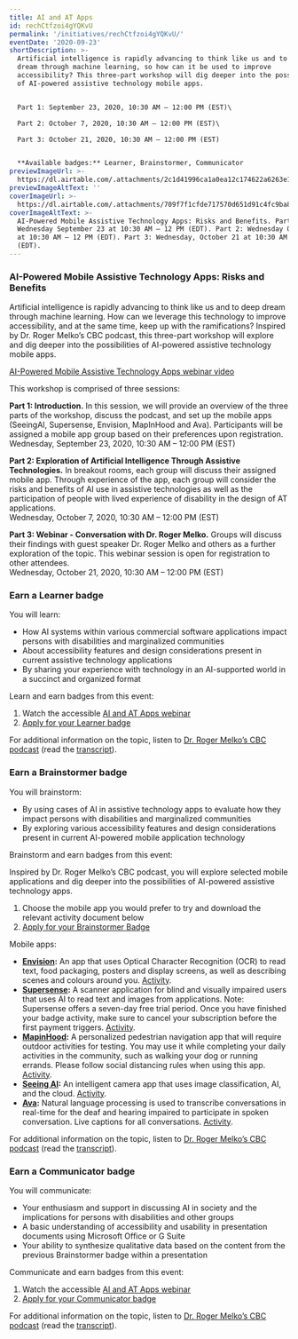 ```yaml
---
title: AI and AT Apps
id: rechCtfzoi4gYQKvU
permalink: '/initiatives/rechCtfzoi4gYQKvU/'
eventDate: '2020-09-23'
shortDescription: >-
  Artificial intelligence is rapidly advancing to think like us and to deep
  dream through machine learning, so how can it be used to improve
  accessibility? This three-part workshop will dig deeper into the possibilities
  of AI-powered assistive technology mobile apps.


  Part 1: September 23, 2020, 10:30 AM – 12:00 PM (EST)\

  Part 2: October 7, 2020, 10:30 AM – 12:00 PM (EST)\

  Part 3: October 21, 2020, 10:30 AM – 12:00 PM (EST)


  **Available badges:** Learner, Brainstormer, Communicator
previewImageUrl: >-
  https://dl.airtable.com/.attachments/2c1d41996ca1a0ea12c174622a6263e1/03fc6fff/group81.jpg
previewImageAltText: ''
coverImageUrl: >-
  https://dl.airtable.com/.attachments/709f7f1cfde717570d651d91c4fc9ba8/e8186373/Roger-Melko-Activity_1024x536.png
coverImageAltText: >-
  AI-Powered Mobile Assistive Technology Apps: Risks and Benefits. Part 1:
  Wednesday September 23 at 10:30 AM – 12 PM (EDT). Part 2: Wednesday October 7
  at 10:30 AM – 12 PM (EDT). Part 3: Wednesday, October 21 at 10:30 AM – 12 PM
  (EDT).
---
```

### **AI-Powered Mobile Assistive Technology Apps: Risks and Benefits**

Artificial intelligence is rapidly advancing to think like us and to deep dream through machine learning. How can we leverage this technology to improve accessibility, and at the same time, keep up with the ramifications? Inspired by Dr. Roger Melko’s CBC podcast, this three-part workshop will explore and dig deeper into the possibilities of AI-powered assistive technology mobile apps.

[AI-Powered Mobile Assistive Technology Apps webinar video](https://youtu.be/OGqcg2p_Etg)

This workshop is comprised of three sessions:

**Part 1: Introduction.** In this session, we will provide an overview of the three parts of the workshop, discuss the podcast, and set up the mobile apps (SeeingAI, Supersense, Envision, MapInHood and Ava). Participants will be assigned a mobile app group based on their preferences upon registration.  
Wednesday, September 23, 2020, 10:30 AM – 12:00 PM (EST)

**Part 2: Exploration of Artificial Intelligence Through Assistive Technologies.** In breakout rooms, each group will discuss their assigned mobile app. Through experience of the app, each group will consider the risks and benefits of AI use in assistive technologies as well as the participation of people with lived experience of disability in the design of AT applications.  
Wednesday, October 7, 2020, 10:30 AM – 12:00 PM (EST)

**Part 3: Webinar - Conversation with Dr. Roger Melko.** Groups will discuss their findings with guest speaker Dr. Roger Melko and others as a further exploration of the topic. This webinar session is open for registration to other attendees.  
Wednesday, October 21, 2020, 10:30 AM – 12:00 PM (EST)

### Earn a Learner badge

You will learn:

*   How AI systems within various commercial software applications impact persons with disabilities and marginalized communities
*   About accessibility features and design considerations present in current assistive technology applications
*   By sharing your experience with technology in an AI-supported world in a succinct and organized format

Learn and earn badges from this event:

1.  Watch the accessible [AI and AT Apps webinar](https://youtu.be/OGqcg2p_Etg)
2.  [Apply for your Learner badge](https://factory.cancred.ca/c/earnablebadge/QHEE2ZaDRaNLJ/apply)

For additional information on the topic, listen to [Dr. Roger Melko’s CBC podcast](https://www.cbc.ca/radio/ideas/machines-that-can-think-real-benefits-the-apocalypse-or-dog-spaghetti-1.5429046) (read the [transcript](https://wecount-cms.inclusivedesign.ca/wp-content/uploads/2021/01/Transcript-CBC-Ideas-Podcast.docx)).

### Earn a Brainstormer badge

You will brainstorm:

*   By using cases of AI in assistive technology apps to evaluate how they impact persons with disabilities and marginalized communities
*   By exploring various accessibility features and design considerations present in current AI-powered mobile application technology

Brainstorm and earn badges from this event:

Inspired by Dr. Roger Melko’s CBC podcast, you will explore selected mobile applications and dig deeper into the possibilities of AI-powered assistive technology apps.

1.  Choose the mobile app you would prefer to try and download the relevant activity document below
2.  [Apply for your Brainstormer Badge](https://factory.cancred.ca/c/earnablebadge/QGPO1ZaDRa5F8/apply)

Mobile apps:

*   **[Envision](https://www.letsenvision.com/):** An app that uses Optical Character Recognition (OCR) to read text, food packaging, posters and display screens, as well as describing scenes and colours around you. [Activity](https://wecount-cms.inclusivedesign.ca/wp-content/uploads/2021/01/Envision.docx).
*   **[Supersense](https://www.supersense.app/):** A scanner application for blind and visually impaired users that uses AI to read text and images from applications. Note: Supersense offers a seven-day free trial period. Once you have finished your badge activity, make sure to cancel your subscription before the first payment triggers. [Activity](https://wecount-cms.inclusivedesign.ca/wp-content/uploads/2021/01/SuperSense.docx).
*   **[MapinHood](https://mapinhood.com/):** A personalized pedestrian navigation app that will require outdoor activities for testing. You may use it while completing your daily activities in the community, such as walking your dog or running errands. Please follow social distancing rules when using this app. [Activity](https://wecount-cms.inclusivedesign.ca/wp-content/uploads/2021/01/MapinHood.docx).
*   **[Seeing AI](https://www.microsoft.com/en-us/ai/seeing-ai):** An intelligent camera app that uses image classification, AI, and the cloud. [Activity](https://wecount-cms.inclusivedesign.ca/wp-content/uploads/2021/01/Seeing-AI.docx).
*   **[Ava](https://www.ava.me/):** Natural language processing is used to transcribe conversations in real-time for the deaf and hearing impaired to participate in spoken conversation. Live captions for all conversations. [Activity](https://wecount-cms.inclusivedesign.ca/wp-content/uploads/2021/01/Ava.docx).

For additional information on the topic, listen to [Dr. Roger Melko’s CBC podcast](https://www.cbc.ca/radio/ideas/machines-that-can-think-real-benefits-the-apocalypse-or-dog-spaghetti-1.5429046) (read the [transcript](https://wecount-cms.inclusivedesign.ca/wp-content/uploads/2021/01/Transcript-CBC-Ideas-Podcast.docx)).

### Earn a Communicator badge

You will communicate:

*   Your enthusiasm and support in discussing AI in society and the implications for persons with disabilities and other groups
*   A basic understanding of accessibility and usability in presentation documents using Microsoft Office or G Suite
*   Your ability to synthesize qualitative data based on the content from the previous Brainstormer badge within a presentation

Communicate and earn badges from this event:

1.  Watch the accessible [AI and AT Apps webinar](https://youtu.be/OGqcg2p_Etg)
2.  [Apply for your Communicator badge](https://factory.cancred.ca/c/earnablebadge/QGPPISaDRa5HL/apply)

For additional information on the topic, listen to [Dr. Roger Melko’s CBC podcast](https://www.cbc.ca/radio/ideas/machines-that-can-think-real-benefits-the-apocalypse-or-dog-spaghetti-1.5429046) (read the [transcript](https://wecount-cms.inclusivedesign.ca/wp-content/uploads/2021/01/Transcript-CBC-Ideas-Podcast.docx)).
